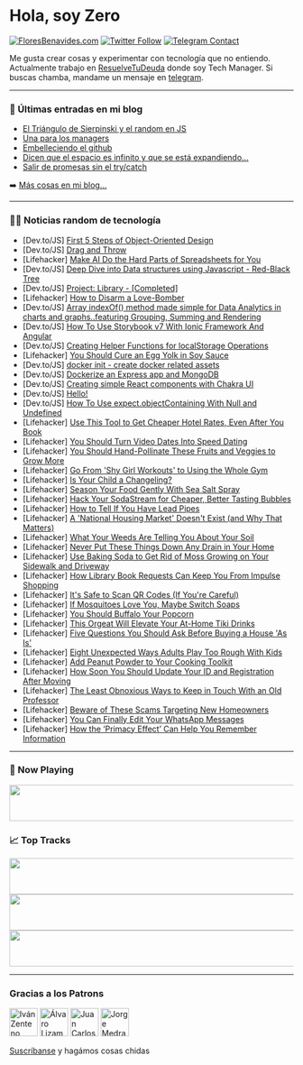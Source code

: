# Hola, soy Zero

[![FloresBenavides.com](https://img.shields.io/website?down_message=oops&label=MiBlog&style=for-the-badge&up_message=online&url=https%3A%2F%2Ffloresbenavides.com)](https://floresbenavides.com) [![Twitter Follow](https://img.shields.io/twitter/follow/ZeroDragon?color=%231DA1F2&label=Follow&logo=twitter&logoColor=ffffff&style=for-the-badge)](https://twitter.com/zerodragon) [![Telegram Contact](https://img.shields.io/badge/escr%C3%ADbeme-ZeroDragon-%2326A5E4?style=for-the-badge&logo=telegram)](https://t.me/zerodragon)

Me gusta crear cosas y experimentar con tecnología que no entiendo.
Actualmente trabajo en [ResuelveTuDeuda](http://github.com/resuelve) donde soy Tech Manager.
Si buscas chamba, mandame un mensaje en [telegram](https://t.me/zerodragon).

---

### 📕 Últimas entradas en mi blog
<!-- BLOG-POST-LIST:START -->
- [El Triángulo de Sierpinski y el random en JS](https://floresbenavides.com/el-triangulo-de-sierpinski-y-el-random-en-js/)
- [Una para los managers](https://floresbenavides.com/una-para-los-managers/)
- [Embelleciendo el github](https://floresbenavides.com/embelleciendo-el-github/)
- [Dicen que el espacio es infinito y que se está expandiendo…](https://floresbenavides.com/dicen-que-el-espacio-es-infinito-y-que-se-esta-expandiendo/)
- [Salir de promesas sin el try/catch](https://floresbenavides.com/salir-de-promesas-sin-el-try-catch/)
<!-- BLOG-POST-LIST:END -->

➡️ [Más cosas en mi blog...](https://floresbenavides.com)

---

### 👨‍💻 Noticias random de tecnología
<!-- TECH-POSTS:START -->
- [Dev.to/JS] [First 5 Steps of Object-Oriented Design](https://dev.to/mohammadfaisal/first-5-steps-of-object-oriented-design-1lco)
- [Dev.to/JS] [Drag and Throw](https://dev.to/zyabrik10/drag-and-throw-44kl)
- [Lifehacker] [Make AI Do the Hard Parts of Spreadsheets for You](https://lifehacker.com/make-ai-do-the-hard-parts-of-spreadsheets-for-you-1850437863)
- [Dev.to/JS] [Deep Dive into Data structures using Javascript - Red-Black Tree](https://dev.to/humblecoder00/deep-dive-into-data-structures-using-javascript-red-black-tree-4lnb)
- [Dev.to/JS] [Project: Library - [Completed]](https://dev.to/resotap/project-library-completed-5dbk)
- [Lifehacker] [How to Disarm a Love-Bomber](https://lifehacker.com/how-to-disarm-a-love-bomber-1850355747)
- [Dev.to/JS] [Array indexOf&lpar;&rpar; method made simple for Data Analytics in charts and graphs..featuring Grouping, Summing and Rendering](https://dev.to/rickdelpo1/array-indexof-method-made-simple-for-data-analytics-in-charts-and-graphsfeaturing-grouping-summing-and-rendering-17n8)
- [Dev.to/JS] [How To Use Storybook v7 With Ionic Framework And Angular](https://dev.to/aaronksaunders/how-to-use-storybook-v7-with-ionic-framework-and-angular-1o48)
- [Dev.to/JS] [Creating Helper Functions for localStorage Operations](https://dev.to/geekreflex/creating-helper-functions-for-localstorage-operations-1pci)
- [Lifehacker] [You Should Cure an Egg Yolk in Soy Sauce](https://lifehacker.com/you-should-cure-an-egg-yolk-in-soy-sauce-1850349485)
- [Dev.to/JS] [docker init - create docker related assets](https://dev.to/sujaypillai/docker-init-create-docker-related-assets-1akh)
- [Dev.to/JS] [Dockerize an Express app and MongoDB](https://dev.to/charlesloder/dockerize-an-express-app-and-mongodb-1olf)
- [Dev.to/JS] [Creating simple React components with Chakra UI](https://dev.to/minatop10/creating-simple-react-components-with-chakra-ui-31a2)
- [Dev.to/JS] [Hello!](https://dev.to/facundoesquivel97/hello-1ede)
- [Dev.to/JS] [How To Use expect.objectContaining With Null and Undefined](https://dev.to/zirkelc/how-to-use-expectobjectcontaining-with-null-and-undefined-3iba)
- [Lifehacker] [Use This Tool to Get Cheaper Hotel Rates, Even After You Book](https://lifehacker.com/use-this-tool-to-get-cheaper-hotel-rates-even-after-yo-1850436690)
- [Lifehacker] [You Should Turn Video Dates Into Speed Dating](https://lifehacker.com/you-should-turn-video-dates-into-speed-dating-1850355755)
- [Lifehacker] [You Should Hand-Pollinate These Fruits and Veggies to Grow More](https://lifehacker.com/you-should-hand-pollinate-these-fruits-and-veggies-to-g-1850436492)
- [Lifehacker] [Go From &#39;Shy Girl Workouts&#39; to Using the Whole Gym](https://lifehacker.com/go-from-shy-girl-workouts-to-using-the-whole-gym-1850433915)
- [Lifehacker] [Is Your Child a Changeling?](https://lifehacker.com/is-your-child-a-changeling-1850433502)
- [Lifehacker] [Season Your Food Gently With Sea Salt Spray](https://lifehacker.com/season-your-food-gently-with-sea-salt-spray-1850433630)
- [Lifehacker] [Hack Your SodaStream for Cheaper, Better Tasting Bubbles](https://lifehacker.com/hack-your-sodastream-for-cheaper-better-tasting-bubble-1850433639)
- [Lifehacker] [How to Tell If You Have Lead Pipes](https://lifehacker.com/how-to-tell-if-you-have-lead-pipes-1850426827)
- [Lifehacker] [A &#39;National Housing Market&#39; Doesn&#39;t Exist &lpar;and Why That Matters&rpar;](https://lifehacker.com/a-national-housing-market-doesnt-exist-and-why-that-ma-1850426808)
- [Lifehacker] [What Your Weeds Are Telling You About Your Soil](https://lifehacker.com/what-your-weeds-are-telling-you-about-your-soil-1850426794)
- [Lifehacker] [Never Put These Things Down Any Drain in Your Home](https://lifehacker.com/never-put-these-things-down-any-drain-in-your-home-1850426969)
- [Lifehacker] [Use Baking Soda to Get Rid of Moss Growing on Your Sidewalk and Driveway](https://lifehacker.com/use-baking-soda-to-get-rid-of-moss-growing-on-your-side-1850426990)
- [Lifehacker] [How Library Book Requests Can Keep You From Impulse Shopping](https://lifehacker.com/how-library-book-requests-can-keep-you-from-impulse-sho-1850427008)
- [Lifehacker] [It&#39;s Safe to Scan QR Codes &lpar;If You&#39;re Careful&rpar;](https://lifehacker.com/its-safe-to-scan-qr-codes-if-youre-careful-1850432586)
- [Lifehacker] [If Mosquitoes Love You, Maybe Switch Soaps](https://lifehacker.com/if-mosquitoes-love-you-maybe-switch-soaps-1850433477)
- [Lifehacker] [You Should Buffalo Your Popcorn](https://lifehacker.com/you-should-buffalo-your-popcorn-1850433286)
- [Lifehacker] [This Orgeat Will Elevate Your At-Home Tiki Drinks](https://lifehacker.com/this-orgeat-will-elevate-your-at-home-tiki-drinks-1850358174)
- [Lifehacker] [Five Questions You Should Ask Before Buying a House &#39;As Is&#39;](https://lifehacker.com/five-questions-you-should-ask-before-buying-a-house-as-1850432696)
- [Lifehacker] [Eight Unexpected Ways Adults Play Too Rough With Kids](https://lifehacker.com/eight-unexpected-ways-adults-play-too-rough-with-kids-1850432796)
- [Lifehacker] [Add Peanut Powder to Your Cooking Toolkit](https://lifehacker.com/add-peanut-powder-to-your-cooking-toolkit-1850432861)
- [Lifehacker] [How Soon You Should Update Your ID and Registration After Moving](https://lifehacker.com/how-soon-you-should-update-your-id-and-registration-aft-1850432376)
- [Lifehacker] [The Least Obnoxious Ways to Keep in Touch With an Old Professor](https://lifehacker.com/the-least-obnoxious-ways-to-keep-in-touch-with-an-old-p-1850432196)
- [Lifehacker] [Beware of These Scams Targeting New Homeowners](https://lifehacker.com/beware-of-these-scams-targeting-new-homeowners-1850432484)
- [Lifehacker] [You Can Finally Edit Your WhatsApp Messages](https://lifehacker.com/you-can-finally-edit-your-whatsapp-messages-1850432192)
- [Lifehacker] [How the ‘Primacy Effect’ Can Help You Remember Information](https://lifehacker.com/how-the-primacy-effect-can-help-you-remember-informat-1850432109)<!-- TECH-POSTS:END -->

---

### 🎵 Now Playing
<a href="https://spotify-now-playing-dun.vercel.app/now-playing?open"><img src="https://spotify-now-playing-dun.vercel.app/now-playing" width="540" height="64"></a>

### 📈 Top Tracks
<a href="https://spotify-now-playing-dun.vercel.app/top-tracks?i=1&open"><img src="https://spotify-now-playing-dun.vercel.app/top-tracks?i=1" width="540" height="64"></a>
<a href="https://spotify-now-playing-dun.vercel.app/top-tracks?i=2&open"><img src="https://spotify-now-playing-dun.vercel.app/top-tracks?i=2" width="540" height="64"></a>
<a href="https://spotify-now-playing-dun.vercel.app/top-tracks?i=3&open"><img src="https://spotify-now-playing-dun.vercel.app/top-tracks?i=3" width="540" height="64"></a>

---

### Gracias a los Patrons
[<img src="https://avatars.githubusercontent.com/u/243380?v=4" alt="Iván Zenteno" width="50px">](https://github.com/k001) [<img src="https://avatars.githubusercontent.com/u/19955639?v=4" alt="Álvaro Lizama" width="50px">](https://github.com/alvarolizama) [<img src="https://avatars.githubusercontent.com/u/2718753?v=4" alt="Juan Carlos Ruiz" width="50px">](https://github.com/JuanCrg90) [<img src="https://avatars.githubusercontent.com/u/37025?v=4" alt="Jorge Medrano" width="50px">](https://github.com/h1pp1e) 

[Suscríbanse](https://www.patreon.com/zerodragon) y hagámos cosas chidas
